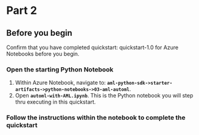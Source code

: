 # Part 2
## Before you begin

Confirm that you have completed quickstart: quickstart-1.0 for Azure Notebooks before you begin.

### Open the starting Python Notebook
1. Within Azure Notebook, navigate to: **`aml-python-sdk->starter-artifacts->python-notebooks->03-aml-automl`**. 
2. Open **`automl-with-AML.ipynb`**. This is the Python notebook you will step thru executing in this quickstart.

### Follow the instructions within the notebook to complete the quickstart
